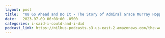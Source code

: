 ```yaml
---
layout: post
title:  "08 Go Ahead and Do It - The Story of Admiral Grace Murray Hopper"
date:   2023-07-09 06:08:00 -0500
categories: i-said-i-could-and-i-did
podcast_link: https://nilbus-podcasts.s3.us-east-2.amazonaws.com/the-well-trained-mind/I%20Said%20I%20Could%20and%20I%20Did/08%20Go%20Ahead%20and%20Do%20It%20-%20The%20Story%20of%20Admiral%20Grace%20Murray%20Hopper.mp3
---
```

